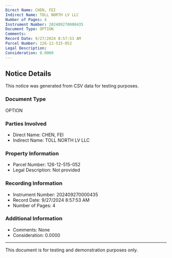 ```yaml
---
Direct Name: CHEN, FEI
Indirect Name: TOLL NORTH LV LLC
Number of Pages: 4
Instrument Number: 202409270000435
Document Type: OPTION
Comments: 
Record Date: 9/27/2024 8:57:53 AM
Parcel Number: 126-12-515-052
Legal Description: 
Consideration: 0.0000
---
```


## Notice Details

This notice was generated from CSV data for testing purposes.

### Document Type
OPTION

### Parties Involved
- Direct Name: CHEN, FEI
- Indirect Name: TOLL NORTH LV LLC

### Property Information
- Parcel Number: 126-12-515-052
- Legal Description: Not provided

### Recording Information
- Instrument Number: 202409270000435
- Record Date: 9/27/2024 8:57:53 AM
- Number of Pages: 4

### Additional Information
- Comments: None
- Consideration: 0.0000

---

This document is for testing and demonstration purposes only.
